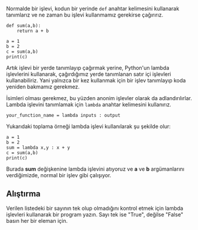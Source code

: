 Normalde bir işlevi, kodun bir yerinde `def` anahtar kelimesini kullanarak tanımlarız ve ne zaman bu işlevi kullanmamız gerekirse çağırırız.

    def sum(a,b):
        return a + b

    a = 1
    b = 2
    c = sum(a,b)
    print(c)

Artık işlevi bir yerde tanımlayıp çağırmak yerine, Python'un lambda işlevlerini kullanarak, çağırdığımız yerde tanımlanan satır içi işlevleri kullanabiliriz. Yani yalnızca bir kez kullanmak için bir işlev tanımlayıp koda yeniden bakmamız gerekmez.

İsimleri olması gerekmez, bu yüzden anonim işlevler olarak da adlandırılırlar. Lambda işlevini tanımlamak için `lambda` anahtar kelimesini kullanırız.

    your_function_name = lambda inputs : output

Yukarıdaki toplama örneği lambda işlevi kullanılarak şu şekilde olur:

    a = 1
    b = 2
    sum = lambda x,y : x + y
    c = sum(a,b)
    print(c)

Burada **sum** değişkenine lambda işlevini atıyoruz ve **a** ve **b** argümanlarını verdiğimizde, normal bir işlev gibi çalışıyor.



Alıştırma
--------
Verilen listedeki bir sayının tek olup olmadığını kontrol etmek için lambda işlevleri kullanarak bir program yazın. Sayı tek ise "True", değilse "False" basın her bir eleman için.